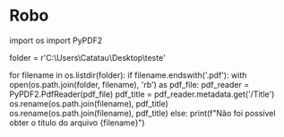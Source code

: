 # Robo
import os
import PyPDF2

folder = r'C:\Users\Catatau\Desktop\teste'

for filename in os.listdir(folder):
    if filename.endswith('.pdf'):
        with open(os.path.join(folder, filename), 'rb') as pdf_file:
            pdf_reader = PyPDF2.PdfReader(pdf_file)
            pdf_title = pdf_reader.metadata.get('/Title')
        os.rename(os.path.join(filename), pdf_title)
        os.rename(os.path.join(filename), pdf_title)
else:
    print(f"Não foi possível obter o título do arquivo {filename}")
